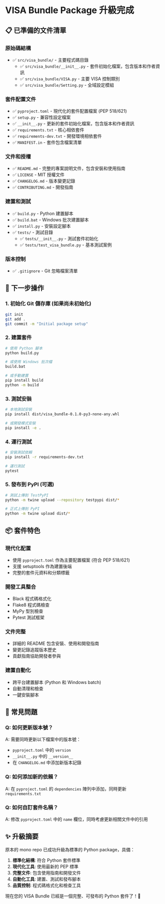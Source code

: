 # VISA Bundle Package 升級完成

## 📋 已準備的文件清單

### 原始碼結構
- ✅ `src/visa_bundle/` - 主要程式碼目錄
  - ✅ `src/visa_bundle/__init__.py` - 套件初始化檔案，包含版本和作者資訊
  - ✅ `src/visa_bundle/VISA.py` - 主要 VISA 控制類別
  - ✅ `src/visa_bundle/Setting.py` - 全域設定模組

### 套件配置文件
- ✅ `pyproject.toml` - 現代化的套件配置檔案 (PEP 518/621)
- ✅ `setup.py` - 兼容性設定檔案
- ✅ `__init__.py` - 更新的套件初始化檔案，包含版本和作者資訊
- ✅ `requirements.txt` - 核心相依套件
- ✅ `requirements-dev.txt` - 開發環境相依套件
- ✅ `MANIFEST.in` - 套件包含檔案清單

### 文件和授權
- ✅ `README.md` - 完整的專案說明文件，包含安裝和使用指南
- ✅ `LICENSE` - MIT 授權文件
- ✅ `CHANGELOG.md` - 版本變更記錄
- ✅ `CONTRIBUTING.md` - 開發指南

### 建置和測試
- ✅ `build.py` - Python 建置腳本
- ✅ `build.bat` - Windows 批次建置腳本
- ✅ `install.py` - 安裝設定腳本
- ✅ `tests/` - 測試目錄
  - ✅ `tests/__init__.py` - 測試套件初始化
  - ✅ `tests/test_visa_bundle.py` - 基本測試案例

### 版本控制
- ✅ `.gitignore` - Git 忽略檔案清單

## 🚀 下一步操作

### 1. 初始化 Git 儲存庫 (如果尚未初始化)
```bash
git init
git add .
git commit -m "Initial package setup"
```

### 2. 建置套件
```bash
# 使用 Python 腳本
python build.py

# 或使用 Windows 批次檔
build.bat

# 或手動建置
pip install build
python -m build
```

### 3. 測試安裝
```bash
# 本地測試安裝
pip install dist/visa_bundle-0.1.0-py3-none-any.whl

# 或開發模式安裝
pip install -e .
```

### 4. 運行測試
```bash
# 安裝測試依賴
pip install -r requirements-dev.txt

# 運行測試
pytest
```

### 5. 發布到 PyPI (可選)
```bash
# 測試上傳到 TestPyPI
python -m twine upload --repository testpypi dist/*

# 正式上傳到 PyPI
python -m twine upload dist/*
```

## 📦 套件特色

### 現代化配置
- 使用 `pyproject.toml` 作為主要配置檔案 (符合 PEP 518/621)
- 支援 setuptools 作為建置後端
- 完整的套件元資料和分類標籤

### 開發工具整合
- Black 程式碼格式化
- Flake8 程式碼檢查
- MyPy 型別檢查
- Pytest 測試框架

### 文件完整
- 詳細的 README 包含安裝、使用和開發指南
- 變更記錄追蹤版本歷史
- 貢獻指南協助開發者參與

### 建置自動化
- 跨平台建置腳本 (Python 和 Windows batch)
- 自動清理和檢查
- 一鍵安裝腳本

## 🔧 常見問題

### Q: 如何更新版本號？
A: 需要同時更新以下檔案中的版本號：
- `pyproject.toml` 中的 `version`
- `__init__.py` 中的 `__version__`
- 在 `CHANGELOG.md` 中添加新版本記錄

### Q: 如何添加新的依賴？
A: 在 `pyproject.toml` 的 `dependencies` 陣列中添加，同時更新 `requirements.txt`

### Q: 如何自訂套件名稱？
A: 修改 `pyproject.toml` 中的 `name` 欄位，同時考慮更新相關文件中的引用

## ✨ 升級摘要

原本的 mono repo 已成功升級為標準的 Python package，具備：

1. **標準化結構**: 符合 Python 套件標準
2. **現代化工具**: 使用最新的 PEP 標準
3. **完整文件**: 包含使用指南和開發文件
4. **自動化工具**: 建置、測試和發布腳本
5. **品質控制**: 程式碼格式化和檢查工具

現在您的 VISA Bundle 已經是一個完整、可發布的 Python 套件了！🎉
